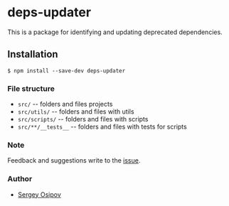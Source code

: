 # deps-updater

This is a package for identifying and updating deprecated dependencies.

## Installation

```console
$ npm install --save-dev deps-updater
```

### File structure

- ```src/``` -- folders and files projects
- ```src/utils/``` -- folders and files with utils
- ```src/scripts/``` -- folders and files with scripts
- ```src/**/__tests__``` -- folders and files with tests for scripts

### Note

Feedback and suggestions write to the [issue](https://github.com/sqlzzy/deps-updater/issues).

### Author

- [Sergey Osipov](https://github.com/sqlzzy)
